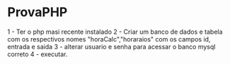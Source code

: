 # ProvaPHP
1 - Ter o php masi recente instalado
2 - Criar um banco de dados e tabela com os respectivos nomes "horaCalc","horaraios" com os campos id, entrada e saida
3 - alterar usuario e senha para acessar o banco mysql correto
4 - executar.
